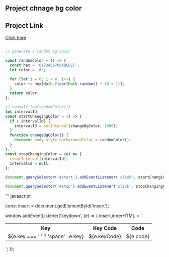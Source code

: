 ## Project chnage bg color
## Project Link
[Click here](https://stackblitz.com/edit/dom-project-chaiaurcode?file=index.html)

``` javascript

// generate a random bg color

const randomColor = () => {
  const hex = '0123456789ABCDEF';
  let color = '#';

  for (let i = 0; i < 6; i++) {
    color += hex[Math.floor(Math.random() * 10 + 1)];
  }
  return color;
};

// console.log(randomColor())
let intervalId;
const startChangingColor = () => {
  if (!intervalId) {
    intervalId = setInterval(changeBgColor, 1000);
  }
  function changeBgColor() {
    document.body.style.backgroundColor = randomColor();
  }
};
const stopChangingColor = (e) => {
  clearInterval(intervalId);
  intervalId = null;
};

document.querySelector('#start').addEventListener('click', startChangingColor);

document.querySelector('#stop').addEventListener('click', stopChangingColor);

```




''' javascript 

const insert = document.getElementById('insert');

window.addEventListener('keydown', (e) => {
  insert.innerHTML = `
  <div class="color">
  <table>
  <tr>
    <th>Key</th>
    <th>Key Code</th>
    <th>Code</th>
  </tr>
  <tr>
    <td>${e.key === ' ' ? 'space' : e.key}</td>
    <td>${e.keyCode}</td>
    <td>${e.code}</td>
  </tr>
  
</table>

  </div>
  `;
});


```